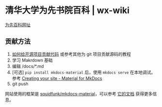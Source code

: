# 清华大学为先书院百科 | wx-wiki

[为先百科网址](https://wx.lesnow.top/)

## 贡献方法

1. [如何给开源项目贡献代码](https://gist.github.com/zxhfighter/62847a087a2a8031fbdf) 或参考其他为 git 项目贡献源码的教程
2. 学习 Makrdown 基础
3. 编辑 /docs/*.md
4. [可选] `pip install mkdocs-material` 后，使用 `mkdocs serve` 在本地调试。参考 [Creating your site - Material for MkDocs](https://squidfunk.github.io/mkdocs-material/creating-your-site/)
5. git push

网站使用的框架是 [squidfunk/mkdocs-material](https://github.com/squidfunk/mkdocs-material)，可以参考 [它的文档](https://squidfunk.github.io/mkdocs-material/) 获得更多信息。
